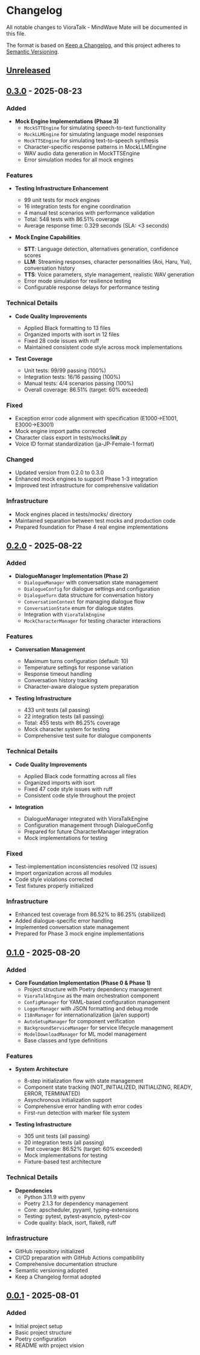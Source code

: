 # Changelog

All notable changes to VioraTalk - MindWave Mate will be documented in this file.

The format is based on [Keep a Changelog](https://keepachangelog.com/en/1.0.0/),
and this project adheres to [Semantic Versioning](https://semver.org/spec/v2.0.0.html).

## [Unreleased]

## [0.3.0] - 2025-08-23

### Added
- **Mock Engine Implementations (Phase 3)**
  - `MockSTTEngine` for simulating speech-to-text functionality
  - `MockLLMEngine` for simulating language model responses
  - `MockTTSEngine` for simulating text-to-speech synthesis
  - Character-specific response patterns in MockLLMEngine
  - WAV audio data generation in MockTTSEngine
  - Error simulation modes for all mock engines

### Features
- **Testing Infrastructure Enhancement**
  - 99 unit tests for mock engines
  - 16 integration tests for engine coordination
  - 4 manual test scenarios with performance validation
  - Total: 548 tests with 86.51% coverage
  - Average response time: 0.329 seconds (SLA: <3 seconds)

- **Mock Engine Capabilities**
  - **STT**: Language detection, alternatives generation, confidence scores
  - **LLM**: Streaming responses, character personalities (Aoi, Haru, Yui), conversation history
  - **TTS**: Voice parameters, style management, realistic WAV generation
  - Error mode simulation for resilience testing
  - Configurable response delays for performance testing

### Technical Details
- **Code Quality Improvements**
  - Applied Black formatting to 13 files
  - Organized imports with isort in 12 files
  - Fixed 28 code issues with ruff
  - Maintained consistent code style across mock implementations

- **Test Coverage**
  - Unit tests: 99/99 passing (100%)
  - Integration tests: 16/16 passing (100%)
  - Manual tests: 4/4 scenarios passing (100%)
  - Overall coverage: 86.51% (target: 60% exceeded)

### Fixed
- Exception error code alignment with specification (E1000→E1001, E3000→E3001)
- Mock engine import paths corrected
- Character class export in tests/mocks/__init__.py
- Voice ID format standardization (ja-JP-Female-1 format)

### Changed
- Updated version from 0.2.0 to 0.3.0
- Enhanced mock engines to support Phase 1-3 integration
- Improved test infrastructure for comprehensive validation

### Infrastructure
- Mock engines placed in tests/mocks/ directory
- Maintained separation between test mocks and production code
- Prepared foundation for Phase 4 real engine implementations

## [0.2.0] - 2025-08-22

### Added
- **DialogueManager Implementation (Phase 2)**
  - `DialogueManager` with conversation state management
  - `DialogueConfig` for dialogue settings and configuration
  - `DialogueTurn` data structure for conversation history
  - `ConversationContext` for managing dialogue flow
  - `ConversationState` enum for dialogue states
  - Integration with `VioraTalkEngine`
  - `MockCharacterManager` for testing character interactions

### Features
- **Conversation Management**
  - Maximum turns configuration (default: 10)
  - Temperature settings for response variation
  - Response timeout handling
  - Conversation history tracking
  - Character-aware dialogue system preparation

- **Testing Infrastructure**
  - 433 unit tests (all passing)
  - 22 integration tests (all passing)
  - Total: 455 tests with 86.25% coverage
  - Mock character system for testing
  - Comprehensive test suite for dialogue components

### Technical Details
- **Code Quality Improvements**
  - Applied Black code formatting across all files
  - Organized imports with isort
  - Fixed 47 code style issues with ruff
  - Consistent code style throughout the project

- **Integration**
  - DialogueManager integrated with VioraTalkEngine
  - Configuration management through DialogueConfig
  - Prepared for future CharacterManager integration
  - Mock implementations for testing

### Fixed
- Test-implementation inconsistencies resolved (12 issues)
- Import organization across all modules
- Code style violations corrected
- Test fixtures properly initialized

### Infrastructure
- Enhanced test coverage from 86.52% to 86.25% (stabilized)
- Added dialogue-specific error handling
- Implemented conversation state management
- Prepared for Phase 3 mock engine implementations

## [0.1.0] - 2025-08-20

### Added
- **Core Foundation Implementation (Phase 0 & Phase 1)**
  - Project structure with Poetry dependency management
  - `VioraTalkEngine` as the main orchestration component
  - `ConfigManager` for YAML-based configuration management
  - `LoggerManager` with JSON formatting and debug mode
  - `I18nManager` for internationalization (ja/en support)
  - `AutoSetupManager` for component verification
  - `BackgroundServiceManager` for service lifecycle management
  - `ModelDownloadManager` for ML model management
  - Base classes and type definitions

### Features
- **System Architecture**
  - 8-step initialization flow with state management
  - Component state tracking (NOT_INITIALIZED, INITIALIZING, READY, ERROR, TERMINATED)
  - Asynchronous initialization support
  - Comprehensive error handling with error codes
  - First-run detection with marker file system

- **Testing Infrastructure**
  - 305 unit tests (all passing)
  - 20 integration tests (all passing)
  - Test coverage: 86.52% (target: 60% exceeded)
  - Mock implementations for testing
  - Fixture-based test architecture

### Technical Details
- **Dependencies**
  - Python 3.11.9 with pyenv
  - Poetry 2.1.3 for dependency management
  - Core: apscheduler, pyyaml, typing-extensions
  - Testing: pytest, pytest-asyncio, pytest-cov
  - Code quality: black, isort, flake8, ruff

### Infrastructure
- GitHub repository initialized
- CI/CD preparation with GitHub Actions compatibility
- Comprehensive documentation structure
- Semantic versioning adopted
- Keep a Changelog format adopted

## [0.0.1] - 2025-08-01

### Added
- Initial project setup
- Basic project structure
- Poetry configuration
- README with project vision

[Unreleased]: https://github.com/MizuiroDeep/vioratalk-mindwave-mate/compare/v0.3.0...HEAD
[0.3.0]: https://github.com/MizuiroDeep/vioratalk-mindwave-mate/compare/v0.2.0...v0.3.0
[0.2.0]: https://github.com/MizuiroDeep/vioratalk-mindwave-mate/compare/v0.1.0...v0.2.0
[0.1.0]: https://github.com/MizuiroDeep/vioratalk-mindwave-mate/compare/v0.0.1...v0.1.0
[0.0.1]: https://github.com/MizuiroDeep/vioratalk-mindwave-mate/releases/tag/v0.0.1